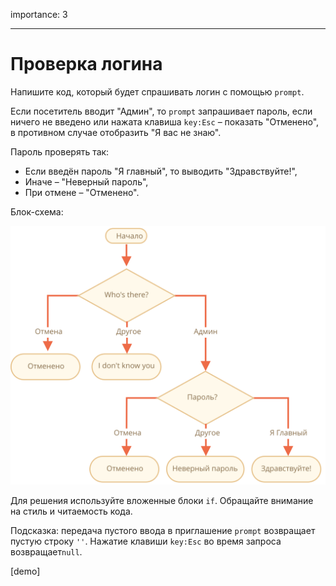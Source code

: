 importance: 3

---

# Проверка логина

Напишите код, который будет спрашивать логин с помощью `prompt`.

Если посетитель вводит "Админ", то `prompt` запрашивает пароль, если ничего не введено или нажата клавиша `key:Esc` – показать "Отменено", в противном случае отобразить "Я вас не знаю".

Пароль проверять так:

- Если введён пароль "Я главный", то выводить "Здравствуйте!",
- Иначе – "Неверный пароль",
- При отмене – "Отменено".

Блок-схема:

![](ifelse_task.svg)

Для решения используйте вложенные блоки `if`. Обращайте внимание на стиль и читаемость кода.

Подсказка: передача пустого ввода в приглашение `prompt` возвращает пустую строку `''`. Нажатие клавиши `key:Esc` во время запроса возвращает`null`.

[demo]
